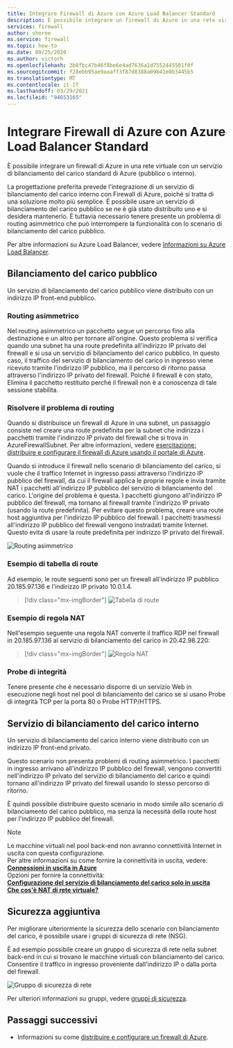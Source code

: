```yaml
---
title: Integrare Firewall di Azure con Azure Load Balancer Standard
description: È possibile integrare un firewall di Azure in una rete virtuale con un servizio di bilanciamento del carico standard di Azure (pubblico o interno).
services: firewall
author: vhorne
ms.service: firewall
ms.topic: how-to
ms.date: 09/25/2020
ms.author: victorh
ms.openlocfilehash: 3b8fbc47b46f8be6e4ad7636a1d7552445501f0f
ms.sourcegitcommit: f28ebb95ae9aaaff3f87d8388a09b41e0b3445b5
ms.translationtype: MT
ms.contentlocale: it-IT
ms.lasthandoff: 03/29/2021
ms.locfileid: "94653165"
---
```

# <a name="integrate-azure-firewall-with-azure-standard-load-balancer"></a>Integrare Firewall di Azure con Azure Load Balancer Standard

È possibile integrare un firewall di Azure in una rete virtuale con un servizio di bilanciamento del carico standard di Azure (pubblico o interno). 

La progettazione preferita prevede l'integrazione di un servizio di bilanciamento del carico interno con Firewall di Azure, poiché si tratta di una soluzione molto più semplice. È possibile usare un servizio di bilanciamento del carico pubblico se ne è già stato distribuito uno e si desidera mantenerlo. È tuttavia necessario tenere presente un problema di routing asimmetrico che può interrompere la funzionalità con lo scenario di bilanciamento del carico pubblico.

Per altre informazioni su Azure Load Balancer, vedere [Informazioni su Azure Load Balancer](../load-balancer/load-balancer-overview.md).

## <a name="public-load-balancer"></a>Bilanciamento del carico pubblico

Un servizio di bilanciamento del carico pubblico viene distribuito con un indirizzo IP front-end pubblico.

### <a name="asymmetric-routing"></a>Routing asimmetrico

Nel routing asimmetrico un pacchetto segue un percorso fino alla destinazione e un altro per tornare all'origine. Questo problema si verifica quando una subnet ha una route predefinita all'indirizzo IP privato del firewall e si usa un servizio di bilanciamento del carico pubblico. In questo caso, il traffico del servizio di bilanciamento del carico in ingresso viene ricevuto tramite l'indirizzo IP pubblico, ma il percorso di ritorno passa attraverso l'indirizzo IP privato del firewall. Poiché il firewall è con stato, Elimina il pacchetto restituito perché il firewall non è a conoscenza di tale sessione stabilita.

### <a name="fix-the-routing-issue"></a>Risolvere il problema di routing

Quando si distribuisce un firewall di Azure in una subnet, un passaggio consiste nel creare una route predefinita per la subnet che indirizza i pacchetti tramite l'indirizzo IP privato del firewall che si trova in AzureFirewallSubnet. Per altre informazioni, vedere [esercitazione: distribuire e configurare il firewall di Azure usando il portale di Azure](tutorial-firewall-deploy-portal.md#create-a-default-route).

Quando si introduce il firewall nello scenario di bilanciamento del carico, si vuole che il traffico Internet in ingresso passi attraverso l'indirizzo IP pubblico del firewall, da cui il firewall applica le proprie regole e invia tramite NAT i pacchetti all'indirizzo IP pubblico del servizio di bilanciamento del carico. L'origine del problema è questa. I pacchetti giungono all'indirizzo IP pubblico del firewall, ma tornano al firewall tramite l'indirizzo IP privato (usando la route predefinita).
Per evitare questo problema, creare una route host aggiuntiva per l'indirizzo IP pubblico del firewall. I pacchetti trasmessi all'indirizzo IP pubblico del firewall vengono instradati tramite Internet. Questo evita di usare la route predefinita per indirizzo IP privato del firewall.

![Routing asimmetrico](media/integrate-lb/Firewall-LB-asymmetric.png)

### <a name="route-table-example"></a>Esempio di tabella di route

Ad esempio, le route seguenti sono per un firewall all'indirizzo IP pubblico 20.185.97.136 e l'indirizzo IP privato 10.0.1.4.

> [!div class="mx-imgBorder"]
> ![Tabella di route](media/integrate-lb/route-table.png)

### <a name="nat-rule-example"></a>Esempio di regola NAT

Nell'esempio seguente una regola NAT converte il traffico RDP nel firewall in 20.185.97.136 al servizio di bilanciamento del carico in 20.42.98.220:

> [!div class="mx-imgBorder"]
> ![Regola NAT](media/integrate-lb/nat-rule-02.png)

### <a name="health-probes"></a>Probe di integrità

Tenere presente che è necessario disporre di un servizio Web in esecuzione negli host nel pool di bilanciamento del carico se si usano Probe di integrità TCP per la porta 80 o Probe HTTP/HTTPS.

## <a name="internal-load-balancer"></a>Servizio di bilanciamento del carico interno

Un servizio di bilanciamento del carico interno viene distribuito con un indirizzo IP front-end privato.

Questo scenario non presenta problemi di routing asimmetrico. I pacchetti in ingresso arrivano all'indirizzo IP pubblico del firewall, vengono convertiti nell'indirizzo IP privato del servizio di bilanciamento del carico e quindi tornano all'indirizzo IP privato del firewall usando lo stesso percorso di ritorno.

È quindi possibile distribuire questo scenario in modo simile allo scenario di bilanciamento del carico pubblico, ma senza la necessità della route host per l'indirizzo IP pubblico del firewall.

>[!NOTE]
>Le macchine virtuali nel pool back-end non avranno connettività Internet in uscita con questa configurazione. </br> Per altre informazioni su come fornire la connettività in uscita, vedere: </br> **[Connessioni in uscita in Azure](../load-balancer/load-balancer-outbound-connections.md)**</br> Opzioni per fornire la connettività: </br> **[Configurazione del servizio di bilanciamento del carico solo in uscita](../load-balancer/egress-only.md)** </br> [**Che cos'è NAT di rete virtuale?**](../virtual-network/nat-overview.md)


## <a name="additional-security"></a>Sicurezza aggiuntiva

Per migliorare ulteriormente la sicurezza dello scenario con bilanciamento del carico, è possibile usare i gruppi di sicurezza di rete (NSG).

È ad esempio possibile creare un gruppo di sicurezza di rete nella subnet back-end in cui si trovano le macchine virtuali con bilanciamento del carico. Consentire il traffico in ingresso proveniente dall'indirizzo IP o dalla porta del firewall.

![Gruppo di sicurezza di rete](media/integrate-lb/nsg-01.png)

Per ulteriori informazioni su gruppi, vedere [gruppi di sicurezza](../virtual-network/network-security-groups-overview.md).

## <a name="next-steps"></a>Passaggi successivi

- Informazioni su come [distribuire e configurare un firewall di Azure](tutorial-firewall-deploy-portal.md).